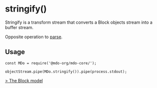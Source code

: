 # stringify()

Stringify is a transform stream that converts a Block objects stream into a buffer stream.

Opposite operation to [parse](/architecture/parse.md).

## Usage

```
const MDo = require('@mdo-org/mdo-core/');

objectStream.pipe(MDo.stringify()).pipe(process.stdout);
```

[> The Block model](/architecture/block_model.md)

